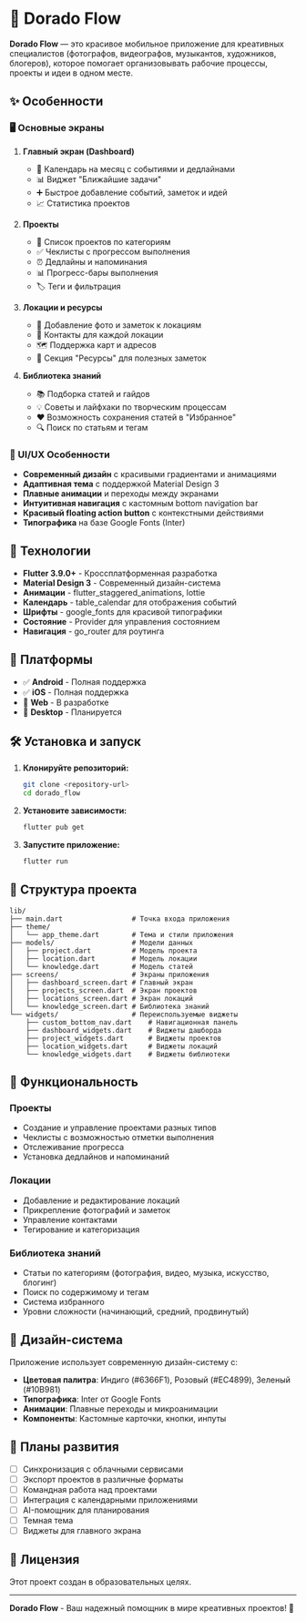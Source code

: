 # 🎨 Dorado Flow

**Dorado Flow** — это красивое мобильное приложение для креативных специалистов (фотографов, видеографов, музыкантов, художников, блогеров), которое помогает организовывать рабочие процессы, проекты и идеи в одном месте.

## ✨ Особенности

### 🖥️ Основные экраны

1. **Главный экран (Dashboard)**
   - 📅 Календарь на месяц с событиями и дедлайнами
   - 📊 Виджет "Ближайшие задачи"
   - ➕ Быстрое добавление событий, заметок и идей
   - 📈 Статистика проектов

2. **Проекты**
   - 📁 Список проектов по категориям
   - ✅ Чеклисты с прогрессом выполнения
   - ⏰ Дедлайны и напоминания
   - 📊 Прогресс-бары выполнения
   - 🏷️ Теги и фильтрация

3. **Локации и ресурсы**
   - 📍 Добавление фото и заметок к локациям
   - 👥 Контакты для каждой локации
   - 🗺️ Поддержка карт и адресов
   - 💾 Секция "Ресурсы" для полезных заметок

4. **Библиотека знаний**
   - 📚 Подборка статей и гайдов
   - 💡 Советы и лайфхаки по творческим процессам
   - ❤️ Возможность сохранения статей в "Избранное"
   - 🔍 Поиск по статьям и тегам

### 🎨 UI/UX Особенности

- **Современный дизайн** с красивыми градиентами и анимациями
- **Адаптивная тема** с поддержкой Material Design 3
- **Плавные анимации** и переходы между экранами
- **Интуитивная навигация** с кастомным bottom navigation bar
- **Красивый floating action button** с контекстными действиями
- **Типографика** на базе Google Fonts (Inter)

## 🚀 Технологии

- **Flutter 3.9.0+** - Кроссплатформенная разработка
- **Material Design 3** - Современный дизайн-система
- **Анимации** - flutter_staggered_animations, lottie
- **Календарь** - table_calendar для отображения событий
- **Шрифты** - google_fonts для красивой типографики
- **Состояние** - Provider для управления состоянием
- **Навигация** - go_router для роутинга

## 📱 Платформы

- ✅ **Android** - Полная поддержка
- ✅ **iOS** - Полная поддержка
- 🔄 **Web** - В разработке
- 🔄 **Desktop** - Планируется

## 🛠️ Установка и запуск

1. **Клонируйте репозиторий:**
   ```bash
   git clone <repository-url>
   cd dorado_flow
   ```

2. **Установите зависимости:**
   ```bash
   flutter pub get
   ```

3. **Запустите приложение:**
   ```bash
   flutter run
   ```

## 📁 Структура проекта

```
lib/
├── main.dart                 # Точка входа приложения
├── theme/
│   └── app_theme.dart        # Тема и стили приложения
├── models/                   # Модели данных
│   ├── project.dart          # Модель проекта
│   ├── location.dart         # Модель локации
│   └── knowledge.dart        # Модель статей
├── screens/                  # Экраны приложения
│   ├── dashboard_screen.dart # Главный экран
│   ├── projects_screen.dart  # Экран проектов
│   ├── locations_screen.dart # Экран локаций
│   └── knowledge_screen.dart # Библиотека знаний
└── widgets/                  # Переиспользуемые виджеты
    ├── custom_bottom_nav.dart    # Навигационная панель
    ├── dashboard_widgets.dart    # Виджеты дашборда
    ├── project_widgets.dart      # Виджеты проектов
    ├── location_widgets.dart     # Виджеты локаций
    └── knowledge_widgets.dart    # Виджеты библиотеки
```

## 🎯 Функциональность

### Проекты
- Создание и управление проектами разных типов
- Чеклисты с возможностью отметки выполнения
- Отслеживание прогресса
- Установка дедлайнов и напоминаний

### Локации
- Добавление и редактирование локаций
- Прикрепление фотографий и заметок
- Управление контактами
- Тегирование и категоризация

### Библиотека знаний
- Статьи по категориям (фотография, видео, музыка, искусство, блогинг)
- Поиск по содержимому и тегам
- Система избранного
- Уровни сложности (начинающий, средний, продвинутый)

## 🎨 Дизайн-система

Приложение использует современную дизайн-систему с:

- **Цветовая палитра**: Индиго (#6366F1), Розовый (#EC4899), Зеленый (#10B981)
- **Типографика**: Inter от Google Fonts
- **Анимации**: Плавные переходы и микроанимации
- **Компоненты**: Кастомные карточки, кнопки, инпуты

## 🔮 Планы развития

- [ ] Синхронизация с облачными сервисами
- [ ] Экспорт проектов в различные форматы
- [ ] Командная работа над проектами
- [ ] Интеграция с календарными приложениями
- [ ] AI-помощник для планирования
- [ ] Темная тема
- [ ] Виджеты для главного экрана

## 📄 Лицензия

Этот проект создан в образовательных целях.

---

**Dorado Flow** - Ваш надежный помощник в мире креативных проектов! 🚀
